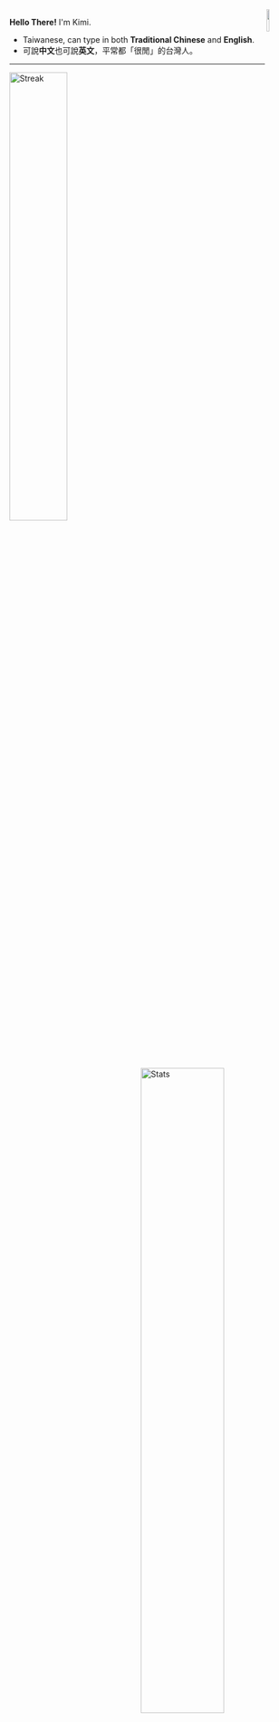 <img align="right" width="10%" src="https://s3.getstickerpack.com/storage/uploads/sticker-pack/hutao/sticker_6.png?6baaddef7714bd996775ff3b50fa7bee&d=200x200">

**Hello There!** I'm Kimi.
- Taiwanese, can type in both **Traditional Chinese** and **English**.
- 可說**中文**也可說**英文**，平常都「很閒」的台灣人。

---
</p>
  <img align="left" width= "45%" src="https://github-readme-streak-stats.herokuapp.com/?user=Kimi898246&theme=dracula" alt="Streak" />
  <img align="right" width= "54%" src="https://github-readme-stats.vercel.app/api?username=Kimi898246&count_private=true&show_icons=true&line_height=20&show_icons=true&theme=dracula" alt="Stats" />
  <img align="center" width= "100%" src="https://github-readme-stats.vercel.app/api/top-langs/?username=Kimi898246&layout=compact&langs_count=8&card_width=445&show_icons=true&theme=dracula" alt="labgs" />
</p>

</p>
<p align="center">
 <img src="https://activity-graph.herokuapp.com/graph?username=Kimi898246&theme=rogue" align="center" alt="Github Activity" />
</p>

</p>
 <p align="center">
 <img align="left" height="235px" width= "47%" src="https://lanyard.cnrad.dev/api/325290687698567168" alt="Discord Status"> <!--kimi-->
 <img align="right" height="235px" width= "47%" src="https://lanyard.cnrad.dev/api/252090676068614145" alt="Discord Status"> <!--magi-->
</p>

